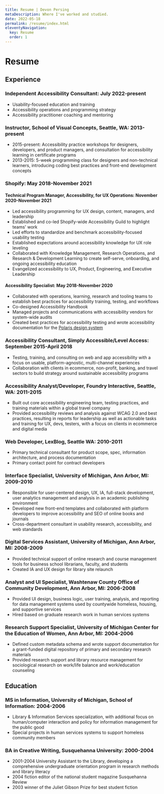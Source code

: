 ```yaml
---
title: Resume | Devon Persing
metaDescription: Where I've worked and studied.
date: 2022-05-18
permalink: /resume/index.html
eleventyNavigation:
  key: Resume
  order: 1
---
```

# Resume

## Experience

### Independent Accessibility Consultant: July 2022-present

- Usability-focused education and training
- Accessibility operations and programming strategy
- Accessibility practitioner coaching and mentoring

### Instructor, School of Visual Concepts, Seattle, WA:  2013-present

- 2015-present: Accessibility practice workshops for designers, developers, and product managers, and consultation for accessibility learning in certificate programs
- 2013-2015: 5-week programming class for designers and non-technical learners, introducing coding best practices and front-end development concepts

### Shopify: May 2018-November 2021

#### Technical Program Manager, Accessibility, for UX Operations: November 2020-November 2021

- Led accessibility programming for UX design, content, managers, and leadership
- Established and co-led Shopify-wide Accessibility Guild to highlight teams' work
- Led efforts to standardize and benchmark accessibility-focused usability testing
- Established expectations around accessibility knowledge for UX role leveling
- Collaborated with Knowledge Management, Research Operations, and Research & Development Learning to create self-serve, onboarding, and ongoing accessibility education
- Evangelized accessibility to UX, Product, Engineering, and Executive Leadership

#### Accessibility Specialist: May 2018-November 2020

- Collaborated with operations, learning, research and tooling teams to establish best practices for accessibility training, testing, and workflows
- Co-designed Accessibility Handbook
- Managed projects and communications with accessibility vendors for system-wide audits
- Created best practices for accessibility testing and wrote accessibility documentation for the [Polaris design system](https://polaris.shopify.com/)

### Accessibility Consultant, Simply Accessible/Level Access: September 2015-April 2018

- Testing, training, and consulting on web and app accessibility with a focus on usable, platform-agnostic, multi-channel experiences
- Collaboration with clients in ecommerce, non-profit, banking, and travel sectors to build strategy around sustainable accessibility programs

### Accessibility Analyst/Developer, Foundry Interactive, Seattle, WA: 2011-2015

- Built out core accessibility engineering team, testing practices, and training materials within a global travel company
- Provided accessibility reviews and analysis against WCAG 2.0 and best practices, resulting in reports for leadership as well as actionable tasks and training for UX, devs, testers, with a focus on clients in ecommerce and digital media

### Web Developer, LexBlog, Seattle WA: 2010-2011

- Primary technical consultant for product scope, spec, information architecture, and process documentation
- Primary contact point for contract developers

### Interface Specialist, University of Michigan, Ann Arbor, MI: 2009-2010

- Responsible for user-centered design, UX, IA, full-stack development, user analytics management and analysis in an academic publishing environment
- Developed new front-end templates and collaborated with platform developers to improve accessibility and SEO of online books and journals
- Cross-department consultant in usability research, accessibility, and web standards

### Digital Services Assistant, University of Michigan, Ann Arbor, MI: 2008-2009
- Provided technical support of online research and course management tools for business school librarians, faculty, and students
- Created IA and UX design for library site relaunch

### Analyst and UI Specialist, Washtenaw County Office of Community Development, Ann Arbor, MI: 2006-2008
- Provided UI design, business logic, user training, analysis, and reporting for data management systems used by countywide homeless, housing, and supportive services
- Hired based on graduate research work in human services systems

### Research Support Specialist, University of Michigan Center for the Education of Women, Ann Arbor, MI: 2004-2006
- Defined custom metadata schema and wrote support documentation for a grant-funded digital repository of primary and secondary research materials
- Provided research support and library resource management for sociological research on work/life balance and work/education counseling

## Education

### MS in Information, University of Michigan, School of Information: 2004-2006

- Library & Information Services specialization, with additional focus on human/computer interaction and policy for information management for the public good
- Special projects in human services systems to support homeless community members

### BA in Creative Writing, Susquehanna University: 2000-2004

- 2001-2004 University Assistant to the Library, developing a comprehensive undergraduate orientation program in research methods and library literacy
- 2004 fiction editor of the national student magazine Susquehanna Review
- 2003 winner of the Juliet Gibson Prize for best student fiction
